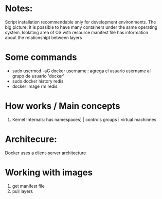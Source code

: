 # Notes:
Script installation recommendable only for development environments.
The big picture: it is possible to have many containers under the same operating system. Isolating area of OS with resource
manifest file has information about the relationshipt between layers

# Some commands
- sudo usermod -aG docker username : agrega el usuario username al grupo de usuario 'docker'
- sudo docker history redis
- docker image rm redis

# How works / Main concepts
1. Kernel Internals: has namespaces] | controls groups | virtual machinnes 

# Architecure:
Docker uses a client-server architecture

# Working with images
1. get manifest file
2. pull layers

